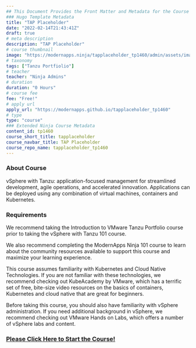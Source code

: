 ```yaml
---
## This Document Provides the Front Matter and Metadata for the Course Information page used in the modernapps.ninja homepage and the member profile page.
### Hugo Template Metadata
title: "TAP Placeholder"
date: "2022-02-14T21:43:41Z"
draft: true
# meta description
description: "TAP Placeholder"
# course thumbnail
image: "https://modernapps.ninja/tapplaceholder_tp1460/admin/assets/images/tapplaceholder_tp1460.jpg"
# taxonomy
tags: ["Tanzu Portfiolio"]
# teacher
teacher: "Ninja Admins"
# duration
duration: "0 Hours"
# course fee
fee: "Free!"
# apply url
apply_url: "https://modernapps.github.io/tapplaceholder_tp1460"
# type
type: "course"
### Extended Ninja Course Metadata
content_id: tp1460
course_short_title: tapplaceholder
course_navbar_title: TAP Placeholder
course_repo_name: tapplaceholder_tp1460
---  
```

  
  
### About Course

vSphere with Tanzu: application-focused management for streamlined development, agile operations, and accelerated innovation. Applications can be deployed using any combination of virtual machines, containers and Kubernetes.

### Requirements

We recommend taking the Introduction to VMware Tanzu Portfolio course prior to taking the vSphere with Tanzu 101 course.

We also recommend completing the ModernApps Ninja 101 course to learn about the community resources available to support this course and maximize your learning experience.

This course assumes familiarity with Kubernetes and Cloud Native Technologies. If you are not familiar with these technologies, we recommend checking out KubeAcademy by VMware, which has a terrific set of free, bite-size video resources on the basics of containers, Kubernetes and cloud native that are great for beginners.

Before taking this course, you should also have familiarity with vSphere administration. If you need additional background in vSphere, we recommend checking out VMware Hands on Labs, which offers a number of vSphere labs and content.

### [Please Click Here to Start the Course!](https://modernapps.ninja/${course_repo_name}/)